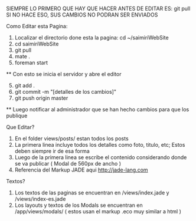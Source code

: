 SIEMPRE LO PRIMERO QUE HAY QUE HACER ANTES DE EDITAR ES:
git pull
SI NO HACE ESO, SUS CAMBIOS NO PODRAN SER ENVIADOS

Como Editar esta Pagina:

1. Localizar el directorio done esta la pagina: cd ~/saimiriWebSite
2. cd saimiriWebSite
3. git pull
3. mate .
4. foreman start

** Con esto se inicia el servidor y abre el editor

5. git add .
6. git commit -m "[detalles de los cambios]"
7. git push origin master

** Luego notificar al administrador que se han hecho cambios para que los publique

Que Editar?

1. En el folder views/posts/ estan todos los posts
2. La primera linea incluye todos los detalles como foto, titulo, etc; Estos deben siempre ir de esa forma
3. Luego de la primera linea se escribe el contenido considerando donde se va publicar ( Modal de 560px de ancho )
4. Referencia del Markup JADE aqui http://jade-lang.com

Textos?

1. Los textos de las paginas se encuentran en /views/index.jade y /views/index-es.jade
2. Los layouts y textos de los Modals se encuentran en /app/views/modals/ ( estos usan el markup .eco muy similar a html )
